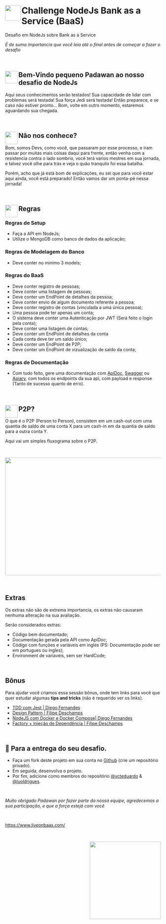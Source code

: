 # <a target='_blank'><img align="left" width=50px height=50px src='https://user-images.githubusercontent.com/54849358/79355817-8d9a6200-7f14-11ea-9c3c-5ba42c4ce12a.png' /></a> Challenge NodeJs Bank as a Service (BaaS)

Desafio em NodeJs sobre Bank as a Service

_É de suma importancia que você leia até o final antes de começar a fazer o desafio_ 

<br>

## <a target='_blank'><img align="left" width=40px height=40px src='https://user-images.githubusercontent.com/54849358/79353989-2f6c7f80-7f12-11ea-8f2a-39aaf259ad81.png' /></a> Bem-Vindo pequeno Padawan ao nosso desafio de NodeJs

 Aqui seus conhecimentos serão testados! Sua capacidade de lidar com problemas será testada! Sua força Jedi será testada! Então preparece, e se caso não estiver pronto... Bom, volte em outro momento, estaremos aguardando sua chegada.
 
 <br>
 
 ## <a target='_blank'><img align="left" width=40px height=40px src='https://user-images.githubusercontent.com/54849358/79355150-afdfb000-7f13-11ea-9626-dbc376e40f8f.png' /></a> Não nos conhece?

 Bom, somos Devs, como você, que passaram por esse processo, e iram passar por muitas mais coisas daqui para frente, então venha com a resistencia contra o lado sombrio, você terá varios mestres em sua jornada, e talvez você olhe para trás e veja o quão tranquilo foi essa batalha.
 
  Porém, acho que já está bom de explicações, eu sei que para você estar aqui ainda, você está preparado! Então vamos dar um ponta-pé nessa jornada!
  
<br>

## <a target='_blank'><img align="left" width=40px height=40px src='https://user-images.githubusercontent.com/54849358/79358887-372f2280-7f18-11ea-9c5f-a1da33e7a719.png' /></a> Regras

### Regras de Setup

- Faça a API em NodeJs;
- Utilize o MongoDB como banco de dados da aplicação;

### Regras de Modelagem do Banco

- Deve conter no minimo 3 models;

### Regras do BaaS

- Deve conter registro de pessoas;
- Deve conter uma listagem de pessoas;
- Deve conter um EndPoint de detalhes da pessoa;
- Deve conter envio de algum documento referente a pessoa;
- Deve conter registro de contas (vinculada a uma única pessoa);
- Uma pessoa pode ter apenas um conta;
- O sistema deve conter uma Autenticação por JWT (Será feito o login pela conta);
- Deve conter uma listagem de contas;
- Deve conter um EndPoint de detalhes da conta
- Cada conta deve ter um saldo único;
- Deve conter um EndPoint de P2P;
- Deve conter um EndPoint de vizualização de saldo da conta;

### Regras de Documentação

- Com tudo feito, gere uma documentação com [ApiDoc](https://apidocjs.com/), [Swagger](https://swagger.io/) ou [Apiary](https://apiary.io/), com todos os endpoints da sua api, com payload e response (Tanto de sucesso quanto de erro).

<br>

## <a target='_blank'><img align="left" width=40px height=40px src='https://user-images.githubusercontent.com/54849358/79360914-f71d6f00-7f1a-11ea-8f09-f5da383dc4f7.png' /></a> P2P?

O que é o P2P (Person to Person), consistem em um cash-out com uma quantia de saldo de uma conta X para um cash-in em da quantia de saldo para a outra conta Y.

Aqui vai um simples fluxograma sobre o P2P.

<br>

<a target='_blank'><img align="center" width=580px height=380px src='https://user-images.githubusercontent.com/54849358/79361189-5aa79c80-7f1b-11ea-8543-a64a1e17d4d5.png' /></a>

<br>

## Extras

Os extras não são de extrema importancia, os extras não causaram nenhuma alteração na sua avaliação.

Serão considerados extras:

- Código bem documentado;
- Documentação gerada pela API como ApiDoc;
- Código com funções e variáveis em ingles (PS: Documentação pode ser em portugues ou ingles);
- Environment de variaveis, sem ser HardCode;

<br>


## Bônus
Para ajudar você criamos essa sessão bônus, onde tem links para você que quer estudar algumas **tips and tricks** (não é requerido ver os links).

  - [TDD com Jest | Diego Fernandes](https://www.youtube.com/watch?v=2G_mWfG0DZE)
  - [Design Pattern | Filipe Deschamps](https://www.youtube.com/watch?v=arAz2Ff8s88)
  - [NodeJS com Docker e Docker Compose| Diego Fernandes](https://www.youtube.com/watch?v=AVNADGzXrrQ)
  - [Factory + Injeção de Dependência | Filipe Deschamps](https://www.youtube.com/watch?v=uyOJ2jjBtBs)


<br>


## :rocket: Para a entrega do seu desafio.

- Faça um fork deste projeto em sua conta no [Github](https://github.com/join) (crie um repositório privado). 
- Em seguida, desenvolva o projeto. 
- Por fim, adicione como membros do repositório [@vcteduardo](https://github.com/vcteduardo) & [@luoldrigues](https://github.com/luoldrigues).

<br> 

*Muito obrigado Padawan por fazer parte da nossa equipe, agredecemos a sua participação, e que a força estejá com você*

<br>

https://www.liveonbaas.com/

<br>

<a target='_blank'><img align="right" class='header-img' width=230px height=250px src='https://user-images.githubusercontent.com/54849358/78149611-90715f00-740c-11ea-8d21-4654691dca88.png' /></a>
